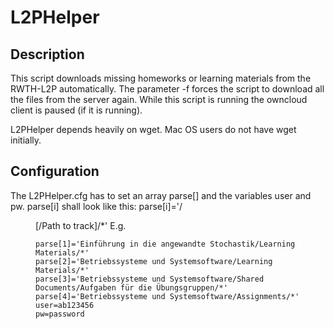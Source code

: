 # L2PHelper 

## Description

This script downloads missing homeworks or learning materials from the RWTH-L2P automatically.
The parameter -f forces the script to download all the files from the server again.
While this script is running the owncloud client is paused (if it is running).

L2PHelper depends heavily on wget. Mac OS users do not have wget initially.

## Configuration
The L2PHelper.cfg has to set an array parse[] and the variables user and pw. parse[i] shall look like this:
parse[i]='<Module name>/<Menu entry in ENGLISH>[/Path to track]/*'
E.g.
```parse[0]='Formale Systeme, Automaten, Prozesse/Learning Materials/*'
parse[1]='Einführung in die angewandte Stochastik/Learning Materials/*'
parse[2]='Betriebssysteme und Systemsoftware/Learning Materials/*'
parse[3]='Betriebssysteme und Systemsoftware/Shared Documents/Aufgaben für die Übungsgruppen/*'
parse[4]='Betriebssysteme und Systemsoftware/Assignments/*'
user=ab123456
pw=password
```